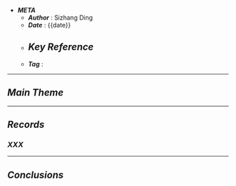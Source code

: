 - ***META***
	- ***Author*** : Sizhang Ding
	- ***Date*** : {{date}}
	- ***Key Reference***
		- 
	- ***Tag*** : 

---
## *Main Theme*




---
## *Records*

### *XXX*


---
## *Conclusions*



